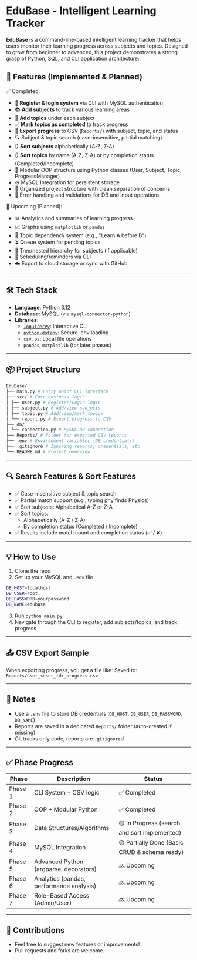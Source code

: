 # EduBase - Intelligent Learning Tracker

**EduBase** is a command-line-based intelligent learning tracker that helps users monitor their learning progress across subjects and topics. Designed to grow from beginner to advanced, this project demonstrates a strong grasp of Python, SQL, and CLI application architecture.

## 🚀 Features (Implemented & Planned)
✅ Completed:

- 🔐 **Register & login system** via CLI with MySQL authentication  
- 📚 **Add subjects** to track various learning areas  
- 📝 **Add topics** under each subject  
- ✅ **Mark topics as completed** to track progress  
- 📁 **Export progress** to CSV (`Reports/`) with subject, topic, and status  
- 🔍 Subject & topic search (case-insensitive, partial matching)
- 🔃 **Sort subjects** alphabetically (A-Z, Z-A)
- 🔃 **Sort topics** by name (A-Z, Z-A) or by completion status (Completed/Incomplete)
- 🔧 Modular OOP structure using Python classes (User, Subject, Topic, ProgressManager)
- ⚙️ MySQL Integration for persistent storage
- 📂 Organized project structure with clean separation of concerns
- 🛑 Error handling and validations for DB and input operations

🧠 Upcoming (Planned):

- 📊 Analytics and summaries of learning progress  
- 📈 Graphs using `matplotlib` or `pandas`  
- 🔄 Topic dependency system (e.g., "Learn A before B") 
- ⏳ Queue system for pending topics
- 🌳 Tree/nested hierarchy for subjects (if applicable)
- 📅 Scheduling/reminders via CLI
- ☁️ Export to cloud storage or sync with GitHub  

---

## 🛠️ Tech Stack
- **Language**: Python 3.12
- **Database**: MySQL (via `mysql-connector-python`)
- **Libraries**:
  - [`InquirerPy`](https://github.com/kazhala/InquirerPy): Interactive CLI  
  - [`python-dotenv`](https://pypi.org/project/python-dotenv/): Secure .env loading  
  - `csv`, `os`: Local file operations  
  - `pandas`, `matplotlib` (for later phases)

---
## 📦 Project Structure
```bash
EduBase/
├── main.py # Entry point CLI interface
├── src/ # Core business logic
│ ├── user.py # Register/Login logic
│ ├── subject.py # Add/view subjects
│ ├── topic.py # Add/view/mark topics
│ └── report.py # Export progress to CSV
├── db/
│ └── connection.py # MySQL DB connection
├── Reports/ # Folder for exported CSV reports
├── .env # Environment variables (DB credentials)
├── .gitignore # Ignoring reports, credentials, etc.
└── README.md # Project overview
```
---

## 🔍 Search Features & Sort Features
- ✅ Case-insensitive subject & topic search
- ✅ Partial match support (e.g., typing phy finds Physics)
- ✅ Sort subjects: Alphabetical A-Z or Z-A
- ✅ Sort topics:
    - Alphabetically (A-Z / Z-A)
    - By completion status (Completed / Incomplete)
- ✅ Results include match count and completion status (✅ / ❌)


---
## 💡 How to Use

1. Clone the repo  
2. Set up your MySQL and `.env` file  
```bash
DB_HOST=localhost
DB_USER=root
DB_PASSWORD=yourpassword
DB_NAME=edubase
```
3. Run `python main.py`  
4. Navigate through the CLI to register, add subjects/topics, and track progress  

---

## 📤 CSV Export Sample

When exporting progress, you get a file like:
Saved to: `Reports/user_<user_id>_progress.csv`

---
## 📌 Notes

- Use a `.env` file to store DB credentials (`DB_HOST`, `DB_USER`, `DB_PASSWORD`, `DB_NAME`)
- Reports are saved in a dedicated `Reports/` folder (auto-created if missing)
- Git tracks only code; reports are `.gitignore`d

---

## ✅ Phase Progress

| Phase     | Description                               | Status                                        |
|-----------|-------------------------------------------|-----------------------------------------------|
| Phase 1   | CLI System + CSV logic                    | ✅ Completed                                  |
| Phase 2   | OOP + Modular Python                      | ✅ Completed                                  |
| Phase 3   | Data Structures/Algorithms                | 🟡 In Progress (search and sort implemented)  |
| Phase 4   | MySQL Integration                         | 🟡 Partially Done (Basic CRUD & schema ready) |
| Phase 5   | Advanced Python (argparse, decorators)    | 🔜 Upcoming                                   |
| Phase 6   | Analytics (pandas, performance analysis)  | 🔜 Upcoming                                   |
| Phase 7   | Role-Based Access (Admin/User)            | 🔜 Upcoming                                   |


---

## 🤝 Contributions
- Feel free to suggest new features or improvements!
- Pull requests and forks are welcome.